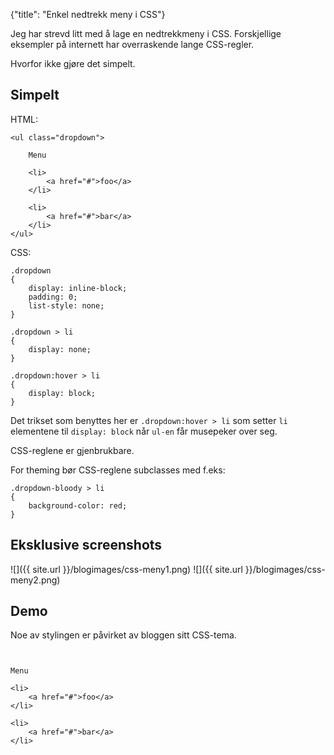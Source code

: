 {"title": "Enkel nedtrekk meny i CSS"}

Jeg har strevd litt med å lage en nedtrekkmeny i CSS. Forskjellige eksempler
på internett har overraskende lange CSS-regler.

Hvorfor ikke gjøre det simpelt.

## Simpelt

HTML:

    <ul class="dropdown">
    
        Menu
    
        <li>
            <a href="#">foo</a>
        </li>
    
        <li>
            <a href="#">bar</a>
        </li>
    </ul>

CSS:

    .dropdown
    {
        display: inline-block;
        padding: 0;
        list-style: none;
    }
    
    .dropdown > li
    {
        display: none;
    }
    
    .dropdown:hover > li
    {
        display: block;
    }

Det trikset som benyttes her er `.dropdown:hover > li` som setter `li` elementene til `display: block`
når `ul-en` får musepeker over seg.    

CSS-reglene er gjenbrukbare.

For theming bør CSS-reglene subclasses med f.eks:

    .dropdown-bloody > li
    {
        background-color: red;
    }

## Eksklusive screenshots

![]({{ site.url }}/blogimages/css-meny1.png)
![]({{ site.url }}/blogimages/css-meny2.png)

## Demo

Noe av stylingen er påvirket av bloggen sitt CSS-tema.

<ul class="dropdown">

    Menu

    <li>
        <a href="#">foo</a>
    </li>

    <li>
        <a href="#">bar</a>
    </li>
</ul>

<style>
.dropdown
{
    display: inline-block;
    padding: 0;
    list-style: none;
}

.dropdown > li
{
    display: none;
}

.dropdown:hover > li
{
    display: block;
}
.dropdown-bloody > li
{
    background-color: red;
}
</style>
